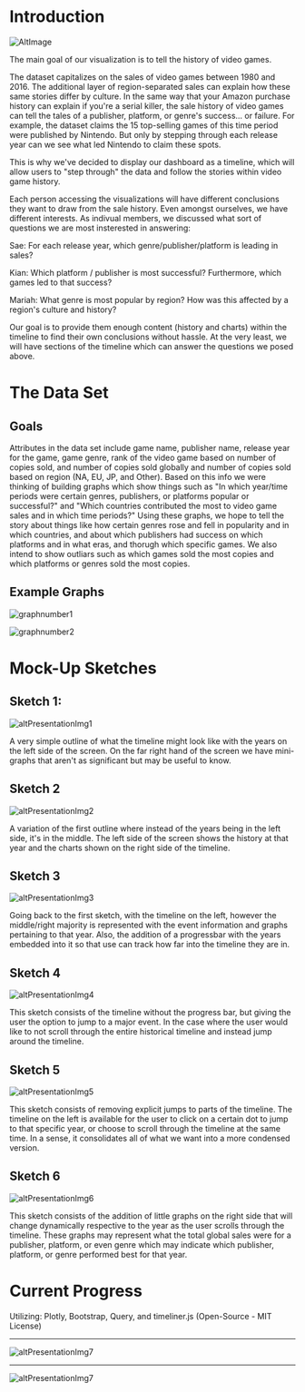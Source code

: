 # Introduction

![AltImage](PresentationImg9.png)

The main goal of our visualization is to tell the history of video games.

The dataset capitalizes on the sales of video games between 1980 and 2016. The additional layer of region-separated sales can explain how these same stories differ by culture. 
In the same way that your Amazon purchase history can explain if you're a serial killer, the sale history of video games can tell the tales of a publisher, platform, 
or genre's success... or failure. For example, the dataset claims the 15 top-selling games of this time period were published by Nintendo. 
But only by stepping through each release year can we see what led Nintendo to claim these spots. 

This is why we've decided to display our dashboard as a timeline, which will allow users to "step through" the data and follow the stories within video game history.

Each person accessing the visualizations will have different conclusions they want to draw from the sale history. Even amongst ourselves, we have different interests.
As indivual members, we discussed what sort of questions we are most insterested in answering:

Sae: 
For each release year, which genre/publisher/platform is leading in sales?

Kian:
Which platform / publisher is most successful?
Furthermore, which games led to that success?

Mariah:
What genre is most popular by region?
How was this affected by a region's culture and history?

Our goal is to provide them enough content (history and charts) within the timeline to find their own conclusions without hassle. At the very least, we will have sections of the timeline
which can answer the questions we posed above.

# The Data Set

## Goals
Attributes in the data set include game name, publisher name, release year for the game, game genre, rank of the video game based on number of copies sold, and number of copies sold globally and number of copies sold based on region (NA, EU, JP, and Other).
Based on this info we were thinking of building graphs which show things such as "In which year/time periods were certain genres, publishers, or platforms popular or successful?" and "Which countries contributed the most to video game sales and in which time periods?"
Using these graphs, we hope to tell the story about things like how certain genres rose and fell in popularity and in which countries, and about which publishers had success on which platforms and in what eras, and thorugh which specific games. We also intend to show outliars such as which games sold the most copies and which platforms or genres sold the most copies.

## Example Graphs

![graphnumber1](https://i.imgur.com/ldEwrON.png)

![graphnumber2](https://i.imgur.com/U6OTysT.png)

# Mock-Up Sketches

## Sketch 1:

![altPresentationImg1](PresentationImg6.png)

A very simple outline of what the timeline might look like with the years on the left side of the screen.
On the far right hand of the screen we have mini-graphs that aren't as significant but may be useful to know.

## Sketch 2

![altPresentationImg2](PresentationImg5.png)

A variation of the first outline where instead of the years being in the left side, it's in the middle.
The left side of the screen shows the history at that year and the charts shown on the right side of the
timeline.

## Sketch 3

![altPresentationImg3](PresentationImg4.png)

Going back to the first sketch, with the timeline on the left, however the middle/right majority is represented with
the event information and graphs pertaining to that year. Also, the addition of a progressbar with the years
embedded into it so that use can track how far into the timeline they are in.

## Sketch 4

![altPresentationImg4](PresentationImg3.png)

This sketch consists of the timeline without the progress bar, but giving the user the option to jump to a major event.
In the case where the user would like to not scroll through the entire historical timeline and instead jump around
the timeline.

## Sketch 5

![altPresentationImg5](PresentationImg2.png)

This sketch consists of removing explicit jumps to parts of the timeline. The timeline on the left is available for 
the user to click on a certain dot to jump to that specific year, or choose to scroll through the timeline at the same time.
In a sense, it consolidates all of what we want into a more condensed version.

## Sketch 6

![altPresentationImg6](PresentationImg1.png)

This sketch consists of the addition of little graphs on the right side that will change dynamically
respective to the year as the user scrolls through the timeline. These graphs may represent what the
total global sales were for a publisher, platform, or even genre which may indicate which publisher, 
platform, or genre performed best for that year.

# Current Progress

Utilizing: Plotly, Bootstrap, Query, and timeliner.js (Open-Source - MIT License)

---

![altPresentationImg7](PresentationImg8.png)

---

![altPresentationImg7](PresentationImg7.png)
